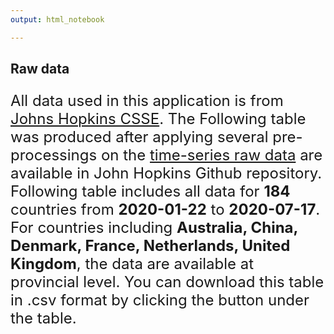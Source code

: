 ```yaml
---
output: html_notebook

---
```



## **Raw data**

<font size="5">

All data used in this application is from [Johns Hopkins CSSE](https://systems.jhu.edu/). The Following table was produced after applying several pre-processings on the [time-series raw data](https://github.com/CSSEGISandData/COVID-19/tree/master/csse_covid_19_data/csse_covid_19_time_series) are available in John Hopkins Github repository. Following table includes all data for **184** countries from **2020-01-22** to **2020-07-17**. For countries including   **Australia, China, Denmark, France, Netherlands, United Kingdom**, the data are available at provincial level. You can download this table in .csv format by clicking the button under the table.   

<font>
 
